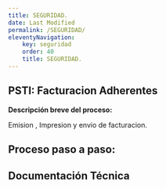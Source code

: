 ```yaml
---
title: SEGURIDAD.
date: Last Modified
permalink: /SEGURIDAD/
eleventyNavigation:
    key: seguridad
    order: 40
    title: SEGURIDAD.
---
```

## **PSTI: Facturacion Adherentes**

**Descripción breve del proceso:**

Emision , Impresion y envio de facturacion.

## Proceso paso a paso:



## Documentación Técnica
